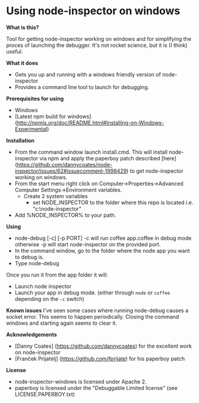 Using node-inspector on windows
===

**What is this?**

Tool for getting node-inspector working on windows and for simplifying the proces of launching the debugger. It's not rocket science, but it is (I think) useful.

**What it does**

- Gets you up and running with a windows friendly version of node-inspector
- Provides a command line tool to launch for debugging.

**Prerequisites for using**

- Windows
- [Latest npm build for windows] (http://npmjs.org/doc/README.html#Installing-on-Windows-Experimental)

**Installation**

- From the command window launch install.cmd. This will install node-inspector via npm and apply the paperboy patch described [here] (https://github.com/dannycoates/node-inspector/issues/62#issuecomment-1998429) to get node-inspector working on windows.
- From the start menu right click on Computer->Properties->Advanced Computer Settings->Environment variables. 
  -	Create 2 system variables 
    - set NODE_INSPECTOR to the folder where this repo is located i.e. "c:\node-inspector"
-	Add %NODE_INSPECTOR% to your path.

**Using**

- node-debug [-c] [-p PORT]
  -c will run coffee app.coffee in debug mode otherwise 
  -p will start node-inspector on the provided port.
- In the command window, go to the folder where the node app you want to debug is.
- Type node-debug

Once you run it from the app folder it will:

-	Launch node inspector
-	Launch your app in debug mode. (either through `node` or `coffee` depending on the `-c` switch)

**Known issues**
I've seen some cases where running node-debug causes a socket error. This seems to happen periodically. Closing the command windows and starting again seems to clear it.

**Acknowledgements**

- [Danny Coates] (https://github.com/dannycoates) for the excellent work on node-inspector
- [Franček Prijatelj] (https://github.com/fprijate) for his paperboy patch

**License**

- node-inspector-windows is licensed under Apache 2.
- paperboy is licensed under the "Debuggable Limited license" (see LICENSE.PAPERBOY.txt)
